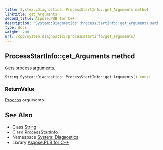 ```yaml
---
title: System::Diagnostics::ProcessStartInfo::get_Arguments method
linktitle: get_Arguments
second_title: Aspose.PUB for C++
description: 'System::Diagnostics::ProcessStartInfo::get_Arguments method. Gets process arguments in C++.'
type: docs
weight: 200
url: /cpp/system.diagnostics/processstartinfo/get_arguments/
---
```

## ProcessStartInfo::get_Arguments method


Gets process arguments.

```cpp
String System::Diagnostics::ProcessStartInfo::get_Arguments() const
```


### ReturnValue

[Process](../../process/) arguments.

## See Also

* Class [String](../../../system/string/)
* Class [ProcessStartInfo](../)
* Namespace [System::Diagnostics](../../)
* Library [Aspose.PUB for C++](../../../)
